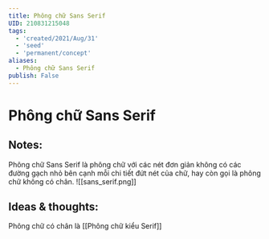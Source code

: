 ```yaml
---
title: Phông chữ Sans Serif
UID: 210831215048
tags:
  - 'created/2021/Aug/31'
  - 'seed'
  - 'permanent/concept'
aliases:
  - Phông chữ Sans Serif
publish: False
---
```

# Phông chữ Sans Serif

## Notes:
Phông chữ Sans Serif là phông chữ với các nét đơn giản không có các đường gạch nhỏ bên cạnh mỗi chi tiết đứt nét của chữ, hay còn gọi là phông chữ không có chân.
![[sans_serif.png]]

## Ideas & thoughts:
Phông chữ có chân là [[Phông chữ kiểu Serif]]

